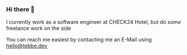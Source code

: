 ### Hi there 👋

I currently work as a software engineer at CHECK24 Hotel, but do _some_ freelance work on the side

You can reach me easiest by contacting me an E-Mail using hello@tebbe.dev
